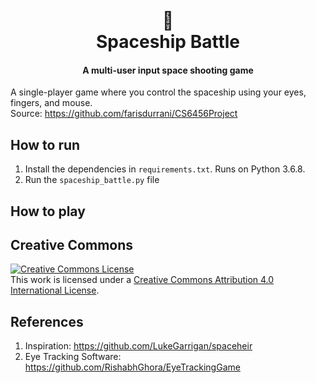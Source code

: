 <h1 align="center">
  <br>
  🚀
  <br>
  Spaceship Battle
  <br>
</h1>


<h4 align="center">A multi-user input space shooting game</h4>

A single-player game where you control the spaceship using your eyes, fingers, 
and mouse.<br>
Source: https://github.com/farisdurrani/CS6456Project

## How to run
1. Install the dependencies in `requirements.txt`. Runs on Python 3.6.8.
2. Run the `spaceship_battle.py` file

## How to play



## Creative Commons
<a rel="license" href="http://creativecommons.org/licenses/by/4.0/"><img alt="Creative Commons License" style="border-width:0" src="https://i.creativecommons.org/l/by/4.0/88x31.png" /></a><br />This work is licensed under a <a rel="license" href="http://creativecommons.org/licenses/by/4.0/">Creative Commons Attribution 4.0 International License</a>.

## References
1. Inspiration: https://github.com/LukeGarrigan/spaceheir
2. Eye Tracking Software: https://github.com/RishabhGhora/EyeTrackingGame